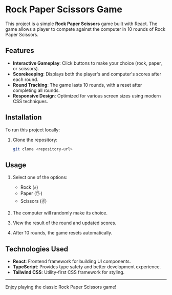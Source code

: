# Rock Paper Scissors Game

This project is a simple **Rock Paper Scissors** game built with React. The game allows a player to compete against the computer in 10 rounds of Rock Paper Scissors.

## Features

- **Interactive Gameplay**: Click buttons to make your choice (rock, paper, or scissors).
- **Scorekeeping**: Displays both the player's and computer's scores after each round.
- **Round Tracking**: The game lasts 10 rounds, with a reset after completing all rounds.
- **Responsive Design**: Optimized for various screen sizes using modern CSS techniques.

## Installation

To run this project locally:

1. Clone the repository:
   ```bash
   git clone <repository-url>
   ```

## Usage

1. Select one of the options:
   - Rock (✊)
   - Paper (🖐️)
   - Scissors (✌️)

2. The computer will randomly make its choice.
3. View the result of the round and updated scores.
4. After 10 rounds, the game resets automatically.

## Technologies Used

- **React**: Frontend framework for building UI components.
- **TypeScript**: Provides type safety and better development experience.
- **Tailwind CSS**: Utility-first CSS framework for styling.
---

Enjoy playing the classic Rock Paper Scissors game!
